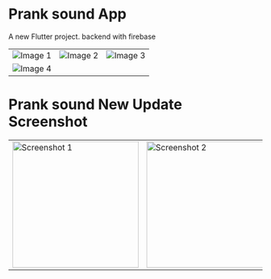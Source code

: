 # Prank sound App

A new Flutter project.
backend  with  firebase 

<table>
  <tr>
    <td><img src="https://github.com/Rehman85/Prank_Fun_Sounds/assets/144882089/b3c8216f-b8fc-404b-9bc8-e0387ae2da2f" alt="Image 1"></td>
    <td><img src="https://github.com/Rehman85/Prank_Fun_Sounds/assets/144882089/61e3ed5b-ea58-41b6-afb0-507e916a7bc6" alt="Image 2"></td>
    <td><img src="https://github.com/Rehman85/Prank_Fun_Sounds/assets/144882089/c92ec720-ee5e-4d0d-9ad6-75fc14a934d2" alt="Image 3"></td>
  </tr>
  <tr>
    <td><img src="https://github.com/Rehman85/Prank_Fun_Sounds/assets/144882089/fb1a05c0-59e3-4569-8dc2-3321210e5981" alt="Image 4"></td>
  </tr>
</table>



# Prank sound New Update Screenshot 
<table>
  <tr>
    <td><img src="https://github.com/user-attachments/assets/31dae911-1b20-4f75-bd33-50a0199734a4" alt="Screenshot 1" width="250"></td>
    <td><img src="https://github.com/user-attachments/assets/dddf5663-70cc-4756-b9f4-94fe77179bee" alt="Screenshot 2" width="250"></td>
    <td><img src="https://github.com/user-attachments/assets/ecca4d17-e549-4b66-9ec7-a22afc6bae54" alt="Screenshot 3" width="250"></td>
    <td><img src="https://github.com/user-attachments/assets/691007be-3abc-4449-af72-cdf2fbb0d85b" alt="Screenshot 4" width="250"></td>
  </tr>
</table>
